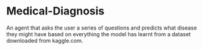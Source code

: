 # Medical-Diagnosis
An agent that asks the user a series of questions and predicts what disease they might have based on everything the model has learnt from a dataset downloaded from kaggle.com.
